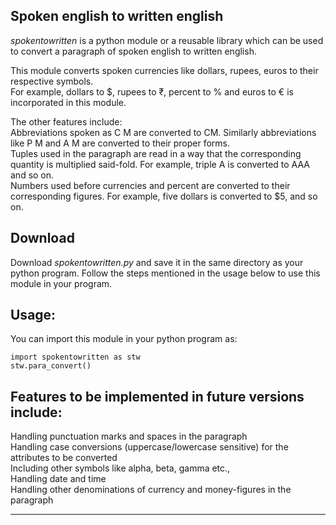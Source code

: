 <h2>Spoken english to written english</h2>

<i>spokentowritten</i> is a python module or a reusable library which can be used to convert a paragraph of spoken english to written english. 

This module converts spoken currencies like dollars, rupees, euros to their respective symbols. <br>
For example, dollars to $, rupees to ₹,  percent to % and euros to € is incorporated in this module.

The other features include:<br>
Abbreviations spoken as C M are converted to CM. Similarly abbreviations like P M and A M are converted to their proper forms.<br>
Tuples used in the paragraph are read in a way that the corresponding quantity is multiplied said-fold. For example, triple A is converted to AAA and so on.<br>
Numbers used before currencies and percent are converted to their corresponding figures. For example, five dollars is converted to $5, and so on.<br>

<h2>Download</h2>
Download <i>spokentowritten.py</i> and save it in the same directory as your python program. Follow the steps mentioned in the usage below to use this module in your program.

<h2>Usage:</h2>
You can import this module in your python program as:

```python3
import spokentowritten as stw
stw.para_convert()
```
<h2>Features to be implemented in future versions include:</h2>
Handling punctuation marks and spaces in the paragraph<br>
Handling case conversions (uppercase/lowercase sensitive) for the attributes to be converted<br>
Including other symbols like alpha, beta, gamma etc.,<br>
Handling date and time<br>
Handling other denominations of currency and money-figures in the paragraph<br><hr>
